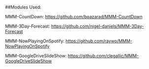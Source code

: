 ##Modules Used:

MMM-CountDown: https://github.com/boazarad/MMM-CountDown

MMM-3Day-Forecast: https://github.com/nigel-daniels/MMM-3Day-Forecast

MMM-NowPlayingOnSpotify: https://github.com/raywo/MMM-NowPlayingOnSpotify

MMM-GoogleDriveSlideShow: https://github.com/clegallic/MMM-GoogleDriveSlideShow
